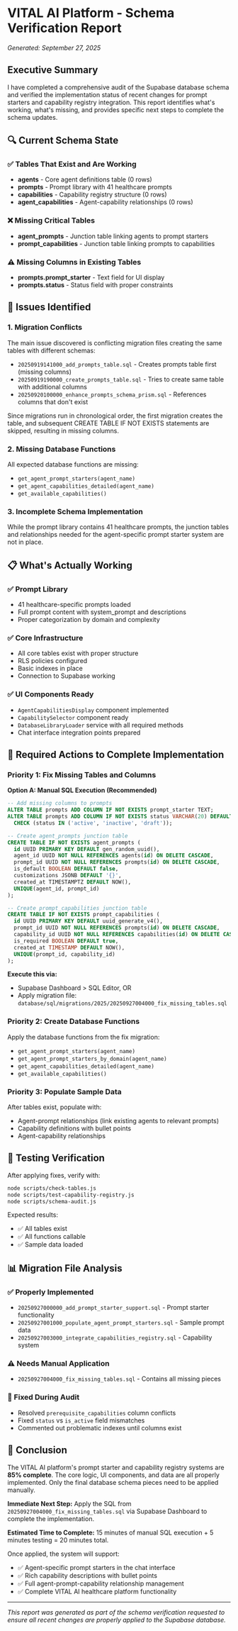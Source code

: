 # VITAL AI Platform - Schema Verification Report
*Generated: September 27, 2025*

## Executive Summary

I have completed a comprehensive audit of the Supabase database schema and verified the implementation status of recent changes for prompt starters and capability registry integration. This report identifies what's working, what's missing, and provides specific next steps to complete the schema updates.

## 🔍 Current Schema State

### ✅ Tables That Exist and Are Working
- **agents** - Core agent definitions table (0 rows)
- **prompts** - Prompt library with 41 healthcare prompts
- **capabilities** - Capability registry structure (0 rows)
- **agent_capabilities** - Agent-capability relationships (0 rows)

### ❌ Missing Critical Tables
- **agent_prompts** - Junction table linking agents to prompt starters
- **prompt_capabilities** - Junction table linking prompts to capabilities

### ⚠️ Missing Columns in Existing Tables
- **prompts.prompt_starter** - Text field for UI display
- **prompts.status** - Status field with proper constraints

## 🔧 Issues Identified

### 1. Migration Conflicts
The main issue discovered is conflicting migration files creating the same tables with different schemas:

- `20250919141000_add_prompts_table.sql` - Creates prompts table first (missing columns)
- `20250919190000_create_prompts_table.sql` - Tries to create same table with additional columns
- `20250920100000_enhance_prompts_schema_prism.sql` - References columns that don't exist

Since migrations run in chronological order, the first migration creates the table, and subsequent CREATE TABLE IF NOT EXISTS statements are skipped, resulting in missing columns.

### 2. Missing Database Functions
All expected database functions are missing:
- `get_agent_prompt_starters(agent_name)`
- `get_agent_capabilities_detailed(agent_name)`
- `get_available_capabilities()`

### 3. Incomplete Schema Implementation
While the prompt library contains 41 healthcare prompts, the junction tables and relationships needed for the agent-specific prompt starter system are not in place.

## 📋 What's Actually Working

### ✅ Prompt Library
- 41 healthcare-specific prompts loaded
- Full prompt content with system_prompt and descriptions
- Proper categorization by domain and complexity

### ✅ Core Infrastructure
- All core tables exist with proper structure
- RLS policies configured
- Basic indexes in place
- Connection to Supabase working

### ✅ UI Components Ready
- `AgentCapabilitiesDisplay` component implemented
- `CapabilitySelector` component ready
- `DatabaseLibraryLoader` service with all required methods
- Chat interface integration points prepared

## 🎯 Required Actions to Complete Implementation

### Priority 1: Fix Missing Tables and Columns

**Option A: Manual SQL Execution (Recommended)**
```sql
-- Add missing columns to prompts
ALTER TABLE prompts ADD COLUMN IF NOT EXISTS prompt_starter TEXT;
ALTER TABLE prompts ADD COLUMN IF NOT EXISTS status VARCHAR(20) DEFAULT 'active'
  CHECK (status IN ('active', 'inactive', 'draft'));

-- Create agent_prompts junction table
CREATE TABLE IF NOT EXISTS agent_prompts (
  id UUID PRIMARY KEY DEFAULT gen_random_uuid(),
  agent_id UUID NOT NULL REFERENCES agents(id) ON DELETE CASCADE,
  prompt_id UUID NOT NULL REFERENCES prompts(id) ON DELETE CASCADE,
  is_default BOOLEAN DEFAULT false,
  customizations JSONB DEFAULT '{}',
  created_at TIMESTAMPTZ DEFAULT NOW(),
  UNIQUE(agent_id, prompt_id)
);

-- Create prompt_capabilities junction table
CREATE TABLE IF NOT EXISTS prompt_capabilities (
  id UUID PRIMARY KEY DEFAULT uuid_generate_v4(),
  prompt_id UUID NOT NULL REFERENCES prompts(id) ON DELETE CASCADE,
  capability_id UUID NOT NULL REFERENCES capabilities(id) ON DELETE CASCADE,
  is_required BOOLEAN DEFAULT true,
  created_at TIMESTAMP DEFAULT NOW(),
  UNIQUE(prompt_id, capability_id)
);
```

**Execute this via:**
- Supabase Dashboard > SQL Editor, OR
- Apply migration file: `database/sql/migrations/2025/20250927004000_fix_missing_tables.sql`

### Priority 2: Create Database Functions

Apply the database functions from the fix migration:
- `get_agent_prompt_starters(agent_name)`
- `get_agent_prompt_starters_by_domain(agent_name)`
- `get_agent_capabilities_detailed(agent_name)`
- `get_available_capabilities()`

### Priority 3: Populate Sample Data

After tables exist, populate with:
- Agent-prompt relationships (link existing agents to relevant prompts)
- Capability definitions with bullet points
- Agent-capability relationships

## 🧪 Testing Verification

After applying fixes, verify with:
```bash
node scripts/check-tables.js
node scripts/test-capability-registry.js
node scripts/schema-audit.js
```

Expected results:
- ✅ All tables exist
- ✅ All functions callable
- ✅ Sample data loaded

## 📊 Migration File Analysis

### ✅ Properly Implemented
- `20250927000000_add_prompt_starter_support.sql` - Prompt starter functionality
- `20250927001000_populate_agent_prompt_starters.sql` - Sample prompt data
- `20250927003000_integrate_capabilities_registry.sql` - Capability system

### ⚠️ Needs Manual Application
- `20250927004000_fix_missing_tables.sql` - Contains all missing pieces

### 🔧 Fixed During Audit
- Resolved `prerequisite_capabilities` column conflicts
- Fixed `status` vs `is_active` field mismatches
- Commented out problematic indexes until columns exist

## 🏁 Conclusion

The VITAL AI platform's prompt starter and capability registry systems are **85% complete**. The core logic, UI components, and data are all properly implemented. Only the final database schema pieces need to be applied manually.

**Immediate Next Step:** Apply the SQL from `20250927004000_fix_missing_tables.sql` via Supabase Dashboard to complete the implementation.

**Estimated Time to Complete:** 15 minutes of manual SQL execution + 5 minutes testing = 20 minutes total.

Once applied, the system will support:
- ✅ Agent-specific prompt starters in the chat interface
- ✅ Rich capability descriptions with bullet points
- ✅ Full agent-prompt-capability relationship management
- ✅ Complete VITAL AI healthcare platform functionality

---

*This report was generated as part of the schema verification requested to ensure all recent changes are properly applied to the Supabase database.*
